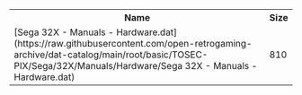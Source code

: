 <table>
<tr><th>Name</th><th>Size</th></tr>
<tr><td>
[Sega 32X - Manuals - Hardware.dat](https://raw.githubusercontent.com/open-retrogaming-archive/dat-catalog/main/root/basic/TOSEC-PIX/Sega/32X/Manuals/Hardware/Sega 32X - Manuals - Hardware.dat)
</td><td>810</td></tr>
</table>
